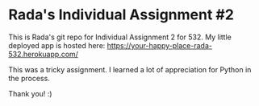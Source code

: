 # Rada's Individual Assignment #2

This is Rada's git repo for Individual Assignment 2 for 532.
My little deployed app is hosted here: https://your-happy-place-rada-532.herokuapp.com/

This was a tricky assignment. I learned a lot of appreciation for Python in the process.

Thank you! :)

